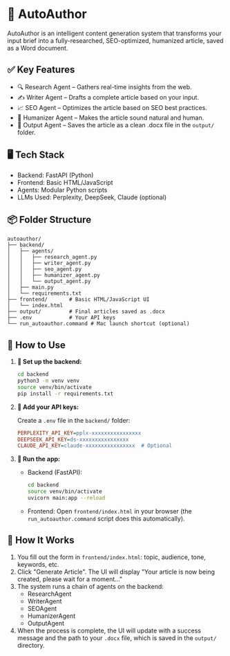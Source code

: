 # 🧠 AutoAuthor

AutoAuthor is an intelligent content generation system that transforms your input brief into a fully-researched, SEO-optimized, humanized article, saved as a Word document.

## ✅ Key Features

*   🔍 Research Agent – Gathers real-time insights from the web.
*   ✍️ Writer Agent – Drafts a complete article based on your input.
*   📈 SEO Agent – Optimizes the article based on SEO best practices.
*   🧠 Humanizer Agent – Makes the article sound natural and human.
*   📄 Output Agent – Saves the article as a clean .docx file in the `output/` folder.

## 🖥️ Tech Stack

*   Backend: FastAPI (Python)
*   Frontend: Basic HTML/JavaScript
*   Agents: Modular Python scripts
*   LLMs Used: Perplexity, DeepSeek, Claude (optional)

## 📦 Folder Structure

```
autoauthor/
├── backend/
│   ├── agents/
│   │   ├── research_agent.py
│   │   ├── writer_agent.py
│   │   ├── seo_agent.py
│   │   ├── humanizer_agent.py
│   │   └── output_agent.py
│   ├── main.py
│   └── requirements.txt
├── frontend/       # Basic HTML/JavaScript UI
│   └── index.html
├── output/         # Final articles saved as .docx
├── .env            # Your API keys
└── run_autoauthor.command # Mac launch shortcut (optional)
```

## 🧪 How to Use

1.  **🔧 Set up the backend:**

    ```bash
    cd backend
    python3 -m venv venv
    source venv/bin/activate
    pip install -r requirements.txt
    ```

2.  **🔑 Add your API keys:**

    Create a `.env` file in the `backend/` folder:

    ```ini
    PERPLEXITY_API_KEY=pplx-xxxxxxxxxxxxxxxx
    DEEPSEEK_API_KEY=ds-xxxxxxxxxxxxxxxx
    CLAUDE_API_KEY=claude-xxxxxxxxxxxxxxxx  # Optional
    ```

3.  **🚀 Run the app:**

    *   Backend (FastAPI):

        ```bash
        cd backend
        source venv/bin/activate
        uvicorn main:app --reload
        ```

    *   Frontend: Open `frontend/index.html` in your browser (the `run_autoauthor.command` script does this automatically).

## 🧠 How It Works

1.  You fill out the form in `frontend/index.html`: topic, audience, tone, keywords, etc.
2.  Click "Generate Article". The UI will display "Your article is now being created, please wait for a moment..."
3.  The system runs a chain of agents on the backend:
    *   ResearchAgent
    *   WriterAgent
    *   SEOAgent
    *   HumanizerAgent
    *   OutputAgent
4.  When the process is complete, the UI will update with a success message and the path to your `.docx` file, which is saved in the `output/` directory.